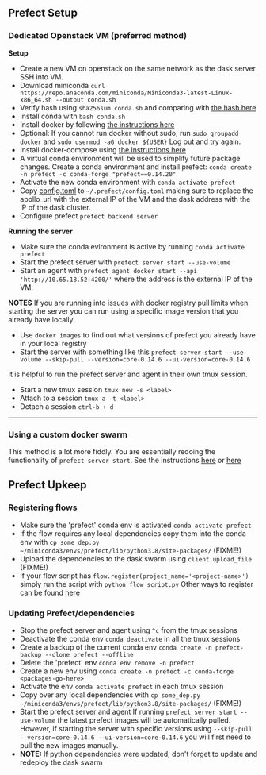 ## Prefect Setup

### Dedicated Openstack VM (preferred method)
**Setup**
- Create a new VM on openstack on the same network as the dask server. SSH into VM.
- Download miniconda `curl https://repo.anaconda.com/miniconda/Miniconda3-latest-Linux-x86_64.sh --output conda.sh`
- Verify hash using `sha256sum conda.sh` and comparing with [the hash here](https://docs.conda.io/en/latest/miniconda.html#linux-installers)
- Install conda with `bash conda.sh`
- Install docker by following [the instructions here](https://docs.docker.com/engine/install/centos/)
- Optional: If you cannot run docker without sudo, run `sudo groupadd docker` and `sudo usermod -aG docker ${USER}`
  Log out and try again.
- Install docker-compose using [the instructions here](https://docs.docker.com/compose/install/)
- A virtual conda environment will be used to simplify future package changes.
  Create a conda environment and install prefect:
  `conda create -n prefect -c conda-forge "prefect==0.14.20"`
- Activate the new conda environment with `conda activate prefect`
- Copy [config.toml](./config.toml) to `~/.prefect/config.toml` making sure to replace the apollo_url with the external IP of the VM and the dask address with the IP of the dask cluster.
- Configure prefect `prefect backend server`

**Running the server**
- Make sure the conda evironment is active by running `conda activate prefect`
- Start the prefect server with `prefect server start --use-volume`
- Start an agent with `prefect agent docker start --api 'http://10.65.18.52:4200/'` where the address is the external IP of the VM.

**NOTES**
If you are running into issues with docker registry pull limits when starting the server you can run using a specific image version that you already have locally.
- Use `docker images` to find out what versions of prefect you already have in your local registry
- Start the server with something like this `prefect server start --use-volume --skip-pull --version=core-0.14.6 --ui-version=core-0.14.6`

It is helpful to run the prefect server and agent in their own tmux session.
- Start a new tmux session `tmux new -s <label>`
- Attach to a session `tmux a -t <label>`
- Detach a session `ctrl-b + d`

---

### Using a custom docker swarm
This method is a lot more fiddly. You are essentially redoing the functionality of `prefect server start`.
See the instructions [here](https://gitlab.uncharted.software/dchang/dask-cluster-example/-/blob/master/prefect-swarm-example/README.md) or [here](https://github.com/flavienbwk/prefect-docker-compose)


## Prefect Upkeep

### Registering flows
- Make sure the 'prefect' conda env is activated `conda activate prefect`
- If the flow requires any local dependencies copy them into the conda env with `cp some_dep.py ~/miniconda3/envs/prefect/lib/python3.8/site-packages/` (FIXME!)
- Upload the dependencies to the dask swarm using `client.upload_file` (FIXME!)
- If your flow script has `flow.register(project_name='<project-name>')` simply run the script with `python flow_script.py`
  Other ways to register can be found [here](https://docs.prefect.io/orchestration/concepts/flows.html#registration)

### Updating Prefect/dependencies
- Stop the prefect server and agent using `^c` from the tmux sessions
- Deactivate the conda env `conda deactivate` in all the tmux sessions
- Create a backup of the current conda env `conda create -n prefect-backup --clone prefect --offline`
- Delete the 'prefect' env `conda env remove -n prefect`
- Create a new env using `conda create -n prefect -c conda-forge <packages-go-here>`
- Activate the env `conda activate prefect` in each tmux session
- Copy over any local dependencies with `cp some_dep.py ~/miniconda3/envs/prefect/lib/python3.8/site-packages/` (FIXME!)
- Start the prefect server and agent
  If running `prefect server start --use-volume` the latest prefect images will be automatically pulled.
  However, if starting the server with specific versions using `--skip-pull --version=core-0.14.6 --ui-version=core-0.14.6` you will first need to pull the new images manually.
- **NOTE:** If python dependencies were updated, don't forget to update and redeploy the dask swarm
